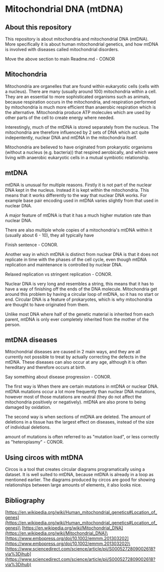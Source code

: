 # Mitochondrial DNA (mtDNA)

## About this repository
This repository is about mitochondria and mitochondrial DNA (mtDNA). More specifically it is about human mitochondrial genetics, and how mtDNA is involved with diseases called mitochondrial disorders.  

Move the above section to main Readme.md - CONOR

## Mitochondria
Mitochondria are organelles that are found within eukaryotic cells (cells with a nucleus). There are many (usually around 100) mitochondria within a cell.  They are an essential to more sophisticated organisms such as animals, because respiration occurs in the mitochondria, and respiration performed by mitochondria is much more efficient than anaerobic respiration which is the alternative. Mitochondria produce ATP molecules which are used by other parts of the cell to create energy where needed.

Interestingly, much of the mtDNA is stored separately from the nucleus. The mitochondria are therefore influenced by 2 sets of DNA which act quite indepentently, nuclear DNA and mtDNA in the mitochondria itself.

Mitochondria are believed to have originated from prokaryotic organisms (without a nucleus (e.g. bacteria)) that respired aerobically, and which were living with anaerobic eukaryotic cells in a mutual symbiotic relationship.

## mtDNA
mtDNA is unusual for multiple reasons.  Firstly it is not part of the nuclear DNA kept in the nucleus. Instead it is kept within the mitochondria. This means that it works differently to the way that nuclear DNA works. For example base pair encoding used in mtDNA varies slightly from that used in nuclear DNA.

A major feature of mtDNA is that it has a much higher mutation rate than nuclear DNA.

There are also multiple whole copies of a mitochondria's mtDNA within it (usually about 6 - 10), they all typically have

Finish sentence - CONOR.

Another way in which mtDNA is distinct from nuclear DNA is that it does not replicate in time with the phases of the cell cycle, even though mtDNA replication and maintenance is controlled by nuclear DNA.

Relaxed replication vs stringent replication - CONOR.

Nuclear DNA is very long and resembles a string, this means that it has to have a way of finishing off the ends of the DNA molecule. Mitochondria get around this problem by having a circular loop of mtDNA, so it has no start or end. Circular DNA is a feature of prokaryotes, which is why mitochondria are thought to have originated from them.

Unlike most DNA where half of the genetic material is inherited from each parent, mtDNA is only ever completely inherited from the mother of the person.

## mtDNA diseases
Mitochondrial diseases are caused in 2 main ways, and they are all currently not possible to treat by actually correcting the defects in the mtDNA. These diseases can also occur at any age, although it is often hereditary and therefore occurs at birth.

Say something about disease progression - CONOR.

The first way is When there are certain mutations in mtDNA or nuclear DNA. mtDNA mutations occur a lot more frequently than nuclear DNA mutations, however most of those mutations are neutral (they do not affect the mitochondria positively or negatively). mtDNA are also prone to being damaged by oxidation.

The second way is when sections of mtDNA are deleted. The amount of deletions in a tissue has the largest effect on diseases, instead of the size of individual deletions.

amount of mutations is often referred to as "mutation load", or less correctly as "heteroplasmy" - CONOR.

## Using circos with mtDNA
Circos is a tool that creates circular diagrams programatically using a dataset. It is well suited to mtDNA, because mtDNA is already in a loop as mentioned earlier. The diagrams produced by circos are good for showing relationships between large amounts of elements, it also looks nice.

## Bibliography
[https://en.wikipedia.org/wiki/Human_mitochondrial_genetics#Location_of_genes](https://en.wikipedia.org/wiki/Human_mitochondrial_genetics#Location_of_genes)\
[https://en.wikipedia.org/wiki/Mitochondrial_DNA](https://en.wikipedia.org/wiki/Mitochondrial_DNA)\
[https://www.embopress.org/doi/10.1002/emmm.201303202](https://www.embopress.org/doi/10.1002/emmm.201303202)\
[https://www.sciencedirect.com/science/article/pii/S0005272809002618?via%3Dihub](https://www.sciencedirect.com/science/article/pii/S0005272809002618?via%3Dihub)
